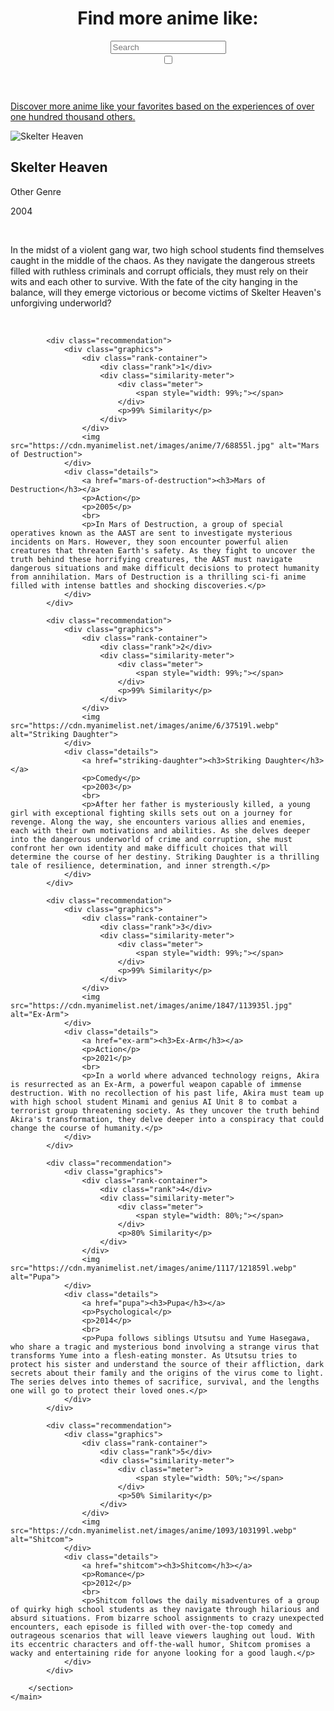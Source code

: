 
<!DOCTYPE html>
<html lang="en">
<head>
    <meta charset="UTF-8">
    <meta name="viewport" content="width=device-width, initial-scale=1.0">
    <title>More Anime Like Skelter Heaven</title>
    <link href="https://fonts.googleapis.com/css2?family=Nunito:wght@400;700&display=swap" rel="stylesheet">
    <script src="https://d3js.org/d3.v7.min.js"></script>
    <link rel="stylesheet" href="https://cdnjs.cloudflare.com/ajax/libs/font-awesome/5.15.4/css/all.min.css">
    <link id="stylesheet" rel="stylesheet" href="page.css">
    <link rel="icon" href="../favicon.png" type="image/png">
    <script src="https://cdn.jsdelivr.net/npm/chart.js"></script>
    <script src="https://cdn.jsdelivr.net/npm/chartjs-plugin-datalabels"></script>
    <script src="page.js"></script>
</head>
<body>
    <header>
        <script>const number = "3287";</script>
        <a href="../index" class="home-icon"><i class="fas fa-home"></i></a>
        <a href="javascript:void(0);" class="home-icon", id="randomPageLink"><i class="fas fa-random"></i></a>
        <div class="header-content">
            <h1>Find more anime like: </h1>
            <div class="search-container">
                <input type="text" id="searchBox" class="searchBox" placeholder="Search">
                <div id="autocomplete-list" class="autocomplete-items"></div>
            </div>
        </div>
        <label class="switch">
            <input type="checkbox" id="themeToggle">
            <span class="slider round"></span>
        </label>
    </header>
    <p id="tagline"><a href="../about">Discover more anime like your favorites based on the experiences of over one hundred thousand others.</a></p>
    <div class="black-bar"></div>
    <main>
        <section id="main-anime">
            <div class="anime-details">
                <img src="https://cdn.myanimelist.net/images/anime/9/62115l.jpg" alt="Skelter Heaven">
                <div>
                    <h2 id="title">Skelter Heaven</h2>
                    <p>Other Genre</p>
                    <p>2004</p>
                    <br>
                    <p>In the midst of a violent gang war, two high school students find themselves caught in the middle of the chaos. As they navigate the dangerous streets filled with ruthless criminals and corrupt officials, they must rely on their wits and each other to survive. With the fate of the city hanging in the balance, will they emerge victorious or become victims of Skelter Heaven's unforgiving underworld?</p>
                </div>
            </div>
            <canvas id="myPolarAreaChart" width="40px" height="40px"></canvas>
        </section>
        <br>
        <section id="recommendations">

            <div class="recommendation">
                <div class="graphics">
                    <div class="rank-container">
                        <div class="rank">1</div>
                        <div class="similarity-meter">
                            <div class="meter">
                                <span style="width: 99%;"></span>
                            </div>
                            <p>99% Similarity</p>
                        </div>
                    </div>
                    <img src="https://cdn.myanimelist.net/images/anime/7/68855l.jpg" alt="Mars of Destruction">
                </div>
                <div class="details">
                    <a href="mars-of-destruction"><h3>Mars of Destruction</h3></a>
                    <p>Action</p>
                    <p>2005</p>
                    <br>
                    <p>In Mars of Destruction, a group of special operatives known as the AAST are sent to investigate mysterious incidents on Mars. However, they soon encounter powerful alien creatures that threaten Earth's safety. As they fight to uncover the truth behind these horrifying creatures, the AAST must navigate dangerous situations and make difficult decisions to protect humanity from annihilation. Mars of Destruction is a thrilling sci-fi anime filled with intense battles and shocking discoveries.</p>
                </div>
            </div>

            <div class="recommendation">
                <div class="graphics">
                    <div class="rank-container">
                        <div class="rank">2</div>
                        <div class="similarity-meter">
                            <div class="meter">
                                <span style="width: 99%;"></span>
                            </div>
                            <p>99% Similarity</p>
                        </div>
                    </div>
                    <img src="https://cdn.myanimelist.net/images/anime/6/37519l.webp" alt="Striking Daughter">
                </div>
                <div class="details">
                    <a href="striking-daughter"><h3>Striking Daughter</h3></a>
                    <p>Comedy</p>
                    <p>2003</p>
                    <br>
                    <p>After her father is mysteriously killed, a young girl with exceptional fighting skills sets out on a journey for revenge. Along the way, she encounters various allies and enemies, each with their own motivations and abilities. As she delves deeper into the dangerous underworld of crime and corruption, she must confront her own identity and make difficult choices that will determine the course of her destiny. Striking Daughter is a thrilling tale of resilience, determination, and inner strength.</p>
                </div>
            </div>

            <div class="recommendation">
                <div class="graphics">
                    <div class="rank-container">
                        <div class="rank">3</div>
                        <div class="similarity-meter">
                            <div class="meter">
                                <span style="width: 99%;"></span>
                            </div>
                            <p>99% Similarity</p>
                        </div>
                    </div>
                    <img src="https://cdn.myanimelist.net/images/anime/1847/113935l.jpg" alt="Ex-Arm">
                </div>
                <div class="details">
                    <a href="ex-arm"><h3>Ex-Arm</h3></a>
                    <p>Action</p>
                    <p>2021</p>
                    <br>
                    <p>In a world where advanced technology reigns, Akira is resurrected as an Ex-Arm, a powerful weapon capable of immense destruction. With no recollection of his past life, Akira must team up with high school student Minami and genius AI Unit 8 to combat a terrorist group threatening society. As they uncover the truth behind Akira's transformation, they delve deeper into a conspiracy that could change the course of humanity.</p>
                </div>
            </div>

            <div class="recommendation">
                <div class="graphics">
                    <div class="rank-container">
                        <div class="rank">4</div>
                        <div class="similarity-meter">
                            <div class="meter">
                                <span style="width: 80%;"></span>
                            </div>
                            <p>80% Similarity</p>
                        </div>
                    </div>
                    <img src="https://cdn.myanimelist.net/images/anime/1117/121859l.webp" alt="Pupa">
                </div>
                <div class="details">
                    <a href="pupa"><h3>Pupa</h3></a>
                    <p>Psychological</p>
                    <p>2014</p>
                    <br>
                    <p>Pupa follows siblings Utsutsu and Yume Hasegawa, who share a tragic and mysterious bond involving a strange virus that transforms Yume into a flesh-eating monster. As Utsutsu tries to protect his sister and understand the source of their affliction, dark secrets about their family and the origins of the virus come to light. The series delves into themes of sacrifice, survival, and the lengths one will go to protect their loved ones.</p>
                </div>
            </div>

            <div class="recommendation">
                <div class="graphics">
                    <div class="rank-container">
                        <div class="rank">5</div>
                        <div class="similarity-meter">
                            <div class="meter">
                                <span style="width: 50%;"></span>
                            </div>
                            <p>50% Similarity</p>
                        </div>
                    </div>
                    <img src="https://cdn.myanimelist.net/images/anime/1093/103199l.webp" alt="Shitcom">
                </div>
                <div class="details">
                    <a href="shitcom"><h3>Shitcom</h3></a>
                    <p>Romance</p>
                    <p>2012</p>
                    <br>
                    <p>Shitcom follows the daily misadventures of a group of quirky high school students as they navigate through hilarious and absurd situations. From bizarre school assignments to crazy unexpected encounters, each episode is filled with over-the-top comedy and outrageous scenarios that will leave viewers laughing out loud. With its eccentric characters and off-the-wall humor, Shitcom promises a wacky and entertaining ride for anyone looking for a good laugh.</p>
                </div>
            </div>

        </section>
    </main>
</body>
</html>
